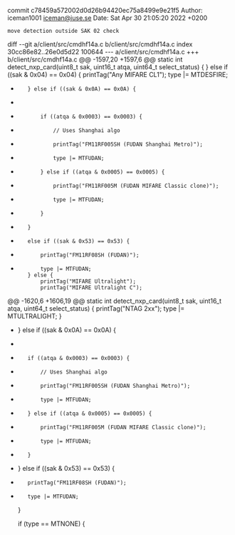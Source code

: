 commit c78459a572002d0d26b94420ec75a8499e9e21f5
Author: iceman1001 <iceman@iuse.se>
Date:   Sat Apr 30 21:05:20 2022 +0200

    move detection outside SAK 02 check

diff --git a/client/src/cmdhf14a.c b/client/src/cmdhf14a.c
index 30cc86e82..26e0d5d22 100644
--- a/client/src/cmdhf14a.c
+++ b/client/src/cmdhf14a.c
@@ -1597,20 +1597,6 @@ static int detect_nxp_card(uint8_t sak, uint16_t atqa, uint64_t select_status) {
         } else if ((sak & 0x04) == 0x04) {
             printTag("Any MIFARE CL1");
             type |= MTDESFIRE;
-        } else if ((sak & 0x0A) == 0x0A) {
-
-            if ((atqa & 0x0003) == 0x0003) {
-                // Uses Shanghai algo
-                printTag("FM11RF005SH (FUDAN Shanghai Metro)");
-                type |= MTFUDAN;
-            } else if ((atqa & 0x0005) == 0x0005) {
-                printTag("FM11RF005M (FUDAN MIFARE Classic clone)");
-                type |= MTFUDAN;
-            }
-        } 
-        else if ((sak & 0x53) == 0x53) {
-            printTag("FM11RF08SH (FUDAN)");
-            type |= MTFUDAN;
         } else {
             printTag("MIFARE Ultralight");
             printTag("MIFARE Ultralight C");
@@ -1620,6 +1606,19 @@ static int detect_nxp_card(uint8_t sak, uint16_t atqa, uint64_t select_status) {
             printTag("NTAG 2xx");
             type |= MTULTRALIGHT;
         }
+    } else if ((sak & 0x0A) == 0x0A) {
+
+        if ((atqa & 0x0003) == 0x0003) {
+            // Uses Shanghai algo
+            printTag("FM11RF005SH (FUDAN Shanghai Metro)");
+            type |= MTFUDAN;
+        } else if ((atqa & 0x0005) == 0x0005) {
+            printTag("FM11RF005M (FUDAN MIFARE Classic clone)");
+            type |= MTFUDAN;
+        }
+    } else if ((sak & 0x53) == 0x53) {
+        printTag("FM11RF08SH (FUDAN)");
+        type |= MTFUDAN;
     }
 
     if (type == MTNONE) {
